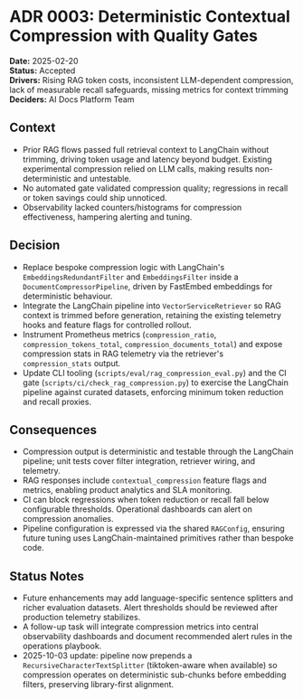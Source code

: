 # ADR 0003: Deterministic Contextual Compression with Quality Gates

**Date:** 2025-02-20  
**Status:** Accepted  
**Drivers:** Rising RAG token costs, inconsistent LLM-dependent compression, lack of measurable recall safeguards, missing metrics for context trimming  
**Deciders:** AI Docs Platform Team

## Context

- Prior RAG flows passed full retrieval context to LangChain without trimming, driving token usage and latency beyond budget. Existing experimental compression relied on LLM calls, making results non-deterministic and untestable.
- No automated gate validated compression quality; regressions in recall or token savings could ship unnoticed.
- Observability lacked counters/histograms for compression effectiveness, hampering alerting and tuning.

## Decision

- Replace bespoke compression logic with LangChain's `EmbeddingsRedundantFilter` and `EmbeddingsFilter` inside a `DocumentCompressorPipeline`, driven by FastEmbed embeddings for deterministic behaviour.
- Integrate the LangChain pipeline into `VectorServiceRetriever` so RAG context is trimmed before generation, retaining the existing telemetry hooks and feature flags for controlled rollout.
- Instrument Prometheus metrics (`compression_ratio`, `compression_tokens_total`, `compression_documents_total`) and expose compression stats in RAG telemetry via the retriever's `compression_stats` output.
- Update CLI tooling (`scripts/eval/rag_compression_eval.py`) and the CI gate (`scripts/ci/check_rag_compression.py`) to exercise the LangChain pipeline against curated datasets, enforcing minimum token reduction and recall proxies.

## Consequences

- Compression output is deterministic and testable through the LangChain pipeline; unit tests cover filter integration, retriever wiring, and telemetry.
- RAG responses include `contextual_compression` feature flags and metrics, enabling product analytics and SLA monitoring.
- CI can block regressions when token reduction or recall fall below configurable thresholds. Operational dashboards can alert on compression anomalies.
- Pipeline configuration is expressed via the shared `RAGConfig`, ensuring future tuning uses LangChain-maintained primitives rather than bespoke code.

## Status Notes

- Future enhancements may add language-specific sentence splitters and richer evaluation datasets. Alert thresholds should be reviewed after production telemetry stabilizes.
- A follow-up task will integrate compression metrics into central observability dashboards and document recommended alert rules in the operations playbook.
- 2025-10-03 update: pipeline now prepends a `RecursiveCharacterTextSplitter` (tiktoken-aware when available) so compression operates on deterministic sub-chunks before embedding filters, preserving library-first alignment.
